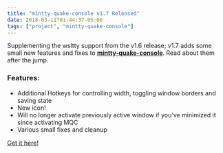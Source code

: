 ```yaml
---
title: "mintty-quake-console v1.7 Released"
date: 2018-03-11T01:44:37-05:00
tags: ["project", "mintty-quake-console"]
---
```


Supplementing the wsltty support from the v1.6 release; v1.7 adds some small new features and fixes to [**mintty-quake-console**](/project/mintty-quake-console). Read about them after the jump.

<!--more-->

### Features:

- Additional Hotkeys for controlling width, toggling window borders and saving state
- New icon!
- Will no longer activate previously active window if you've minimized it since activating MQC
- Various small fixes and cleanup

[Get it here!](https://github.com/lonepie/mintty-quake-console/releases)
